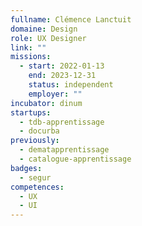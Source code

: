 ```yaml
---
fullname: Clémence Lanctuit
domaine: Design
role: UX Designer
link: ""
missions:
  - start: 2022-01-13
    end: 2023-12-31
    status: independent
    employer: ""
incubator: dinum
startups:
  - tdb-apprentissage
  - docurba
previously:
  - dematapprentissage
  - catalogue-apprentissage
badges:
  - segur
competences:
  - UX
  - UI
---
```

